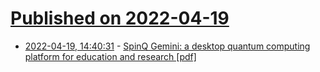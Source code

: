 # [Published on 2022-04-19](index.md)

* [2022-04-19, 14:40:31](https://news.ycombinator.com/item?id=31083778) - [SpinQ Gemini: a desktop quantum computing platform for education and research [pdf]](https://epjquantumtechnology.springeropen.com/track/pdf/10.1140/epjqt/s40507-021-00109-8.pdf)

